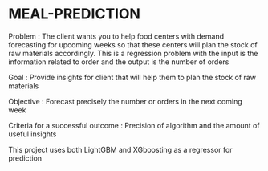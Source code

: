 # MEAL-PREDICTION

Problem : The client wants you to help food centers with demand forecasting for upcoming weeks so that these centers will plan the stock of raw materials accordingly. This is a regression problem with the input is the information related to order and the output is the number of orders 

Goal  : Provide insights for client that will help them to plan the stock of raw materials

Objective : Forecast precisely the number or orders in the next coming week

Criteria for a successful outcome :  Precision of algorithm and the amount of useful insights

This project uses both LightGBM and XGboosting as a regressor for prediction
